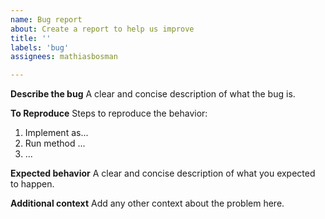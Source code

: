 ```yaml
---
name: Bug report
about: Create a report to help us improve
title: ''
labels: 'bug'
assignees: mathiasbosman

---
```


**Describe the bug**
A clear and concise description of what the bug is.

**To Reproduce**
Steps to reproduce the behavior:

1. Implement as...
2. Run method ...
3. ...

**Expected behavior**
A clear and concise description of what you expected to happen.

**Additional context**
Add any other context about the problem here.